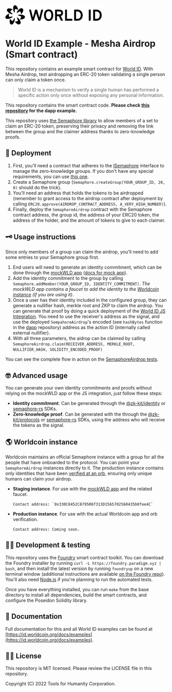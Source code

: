 <img src="https://raw.githubusercontent.com/worldcoin/world-id-js/main/world-id-logo.svg" alt="World ID logo" width="300" />

# World ID Example - Mesha Airdrop (Smart contract)

This repository contains an example smart contract for [World ID](https://id.worlcoin.org). With Mesha Airdrop, test airdropping an ERC-20 token validating a single person can only claim a token once.

> World ID is a mechanism to verify a single human has performed a specific action only once without exposing any personal information.

This repository contains the smart contract code. **Please check [this repository][dapp] for the dapp example.**

This repository uses [the Semaphore library](http://semaphore.appliedzkp.org) to allow members of a set to claim an ERC-20 token, preserving their privacy and removing the link between the group and the claimer address thanks to zero-knowledge proofs.

## 🚀 Deployment

1. First, you'll need a contract that adheres to the [ISemaphore](./src/interfaces/ISemaphore.sol) interface to manage the zero-knowledge groups. If you don't have any special requirements, you can use [this one](./src/Semaphore.sol).
2. Create a Semaphore group (`Semaphore.createGroup(YOUR_GROUP_ID, 20, 0)` should do the trick).
3. You'll need an address that holds the tokens to be airdropped (remember to grant access to the airdrop contract after deployment by calling `ERC20.approve(AIRDROP_CONTRACT_ADDRESS, A_VERY_HIGH_NUMBER)`).
4. Finally, deploy the `SemaphoreAirdrop` contract with the Semaphore contract address, the group id, the address of your ERC20 token, the address of the holder, and the amount of tokens to give to each claimer.

## 🗝 Usage instructions

Since only members of a group can claim the airdrop, you'll need to add some entries to your Semaphore group first.
1. End users will need to generate an identity commitment, which can be done through the [mockWLD app](https://mock-app.id.worldcoin.org) ([docs for mock app](https://id.worldcoin.org/test)).
2. Add the identity commitment to the group by calling `Semaphore.addMember(YOUR_GROUP_ID, IDENTITY_COMMITMENT)`. _The mockWLD app contains a faucet to add the identity to the [Worldcoin instance](#worldcoin-instance) (if you are using it)_.
3. Once a user has their identity included in the configured group, they can generate a nullifier hash, merkle root and ZKP to claim the airdrop. You can generate that proof by doing a quick deployment of the [World ID JS Integration](https://id.worldcoin.org/docs/js). You need to use the receiver's address as the signal, and use the deployed `SempahoreAirdrop`'s encoded (see `hashBytes` function in the [dapp][dapp] repository) address as the action ID (internally called external nullifier).
4. With all three parameters, the aidrop can be claimed by calling `SemaphoreAirdrop.claim(RECEIVER_ADDRESS, MERKLE_ROOT, NULLIFIER_HASH, SOLIDITY_ENCODED_PROOF)`

You can see the complete flow in action on the [SemaphoreAirdrop tests](./src/test/SemaphoreAirdrop.t.sol).

## 🤓 Advanced usage

You can generate your own identity commitments and proofs without relying on the mockWLD app or the JS integration, just follow these steps:

- **Identity commitment**. Can be generated through the [@zk-kit/identity](https://github.com/appliedzkp/zk-kit/tree/main/packages/identity) or [semaphore-rs](https://github.com/worldcoin/semaphore-rs) SDKs.
- **Zero-knowledge proof**. Can be generated with the through the [@zk-kit/protocols](https://github.com/appliedzkp/zk-kit/tree/main/packages/protocols) or [semaphore-rs](https://github.com/worldcoin/semaphore-rs) SDKs, using the address who will receive the tokens as the signal.

## 🌎 Worldcoin instance

Worldcoin maintains an official Semaphore instance with a group for all the people that have onboarded to the protocol. You can point your `SemaphoreAirdrop` instances directly to it. The production instance contains only identities that have been [verified at an orb](https://worldcoin.org/how-the-launch-works), ensuring only unique humans can claim your airdrop.

- **Staging instance**. For use with the [mockWLD app](https://mock-app.id.worldcoin.org) and the related faucet.   
    ```
    Contact address: `0x330C8452C879506f313D1565702560435b0fee4C`
    ```
- **Production instance**. For use with the actual Worldcoin app and orb verification.
    ```
    Contact address: Coming soon.
    ```

## 🧑‍💻 Development & testing

This repository uses the [Foundry](https://github.com/gakonst/foundry) smart contract toolkit. You can download the Foundry installer by running `curl -L https://foundry.paradigm.xyz | bash`, and then install the latest version by running `foundryup` on a new terminal window (additional instructions are available [on the Foundry repo](https://github.com/gakonst/foundry#installation)). You'll also need [Node.js](https://nodejs.org) if you're planning to run the automated tests.

Once you have everything installed, you can run `make` from the base directory to install all dependencies, build the smart contracts, and configure the Poseidon Solidity library.

## 📄 Documentation

Full documentation for this and all World ID examples can be found at [https://id.worldcoin.org/docs/examples](https://id.worldcoin.org/docs/examples).

## 🧑‍⚖️ License

This repository is MIT licensed. Please review the LICENSE file in this repository.

Copyright (C) 2022 Tools for Humanity Corporation.


[dapp]: https://github.com/worldcoin/world-id-example-airdrop-dapp